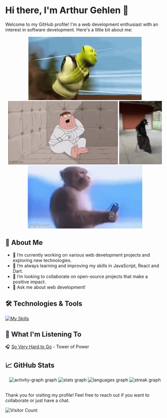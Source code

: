 # Hi there, I'm Arthur Gehlen 👋

Welcome to my GitHub profile! I'm a web development enthusiast with an interest in software development. Here's a little bit about me:

<div align='center'>
  <img src='https://github.com/ArthurGehlen/ArthurGehlen/raw/main/gif.gif' height='200rem' />
  <img src='https://github.com/ArthurGehlen/ArthurGehlen/raw/main/gif2.gif' height='200rem' />
  <img src='https://github.com/ArthurGehlen/ArthurGehlen/raw/main/gif3.gif' height='200rem' />
  <img src='https://github.com/ArthurGehlen/ArthurGehlen/raw/main/gif4.gif' height='200rem' />
</div>


## 🚀 About Me

- 🔭 I’m currently working on various web development projects and exploring new technologies.
- 🌱 I’m always learning and improving my skills in JavaScript, React and Dart.
- 👯 I’m looking to collaborate on open-source projects that make a positive impact.
- 💬 Ask me about web development!

## 🛠️ Technologies & Tools

[![My Skills](https://skillicons.dev/icons?i=py,dart,html,css,scss,js,react,vite,git,vscode,figma)](https://skillicons.dev)

## 🎤 What I'm Listening To

🎧 [So Very Hard to Go](https://www.youtube.com/watch?v=cbyKxiVvpaE) - Tower of Power


## 📈 GitHub Stats

<div align="center">
  <img src="https://github-readme-activity-graph.vercel.app/graph?username=ArthurGehlen&radius=16&theme=react&area=true&order=5" height="300" alt="activity-graph graph"  />
  <img src="https://github-readme-stats.vercel.app/api?username=ArthurGehlen&hide_title=false&hide_rank=false&show_icons=true&include_all_commits=true&count_private=true&disable_animations=false&theme=tokyonight&locale=en&hide_border=false&order=1" height="150" alt="stats graph"  />
  <img src="https://github-readme-stats.vercel.app/api/top-langs?username=ArthurGehlen&locale=en&hide_title=false&layout=compact&card_width=320&langs_count=5&theme=tokyonight&hide_border=false&order=2" height="150" alt="languages graph"  />
  <img src="https://streak-stats.demolab.com?user=ArthurGehlen&locale=en&mode=daily&theme=tokyonight&hide_border=false&border_radius=5&order=3" height="150" alt="streak graph"  />
</div>

<br>

Thank you for visiting my profile! Feel free to reach out if you want to collaborate or just have a chat.

![Visitor Count](https://visitor-badge.laobi.icu/badge?page_id=ArthurGehlen)
